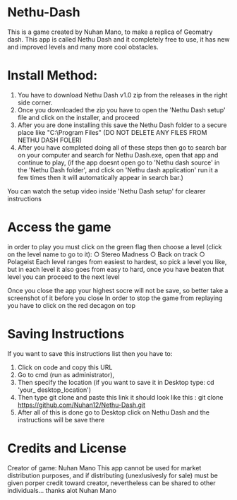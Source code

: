 # Nethu-Dash
This is a game created by Nuhan Mano, to make a replica of Geomatry dash. This app  is called Nethu Dash and it completely free to use, it has new and improved levels and many more cool obstacles.

# Install Method:
1. You have to download Nethu Dash v1.0 zip from the releases in the right side corner.
2. Once you downloaded the zip you have to open the 'Nethu Dash setup' file and click on the installer, and proceed
3. After you are done installing this save the Nethu Dash folder to a secure place like "C:\Program Files" (DO NOT DELETE ANY FILES FROM NETHU DASH FOLER)
4. After you have completed doing all of these steps then go to search bar on your computer and search for Nethu Dash.exe, open that app and continue to play, (if the app doesnt open go to 'Nethu dash source' in the 'Nethu Dash folder', and click on 'Nethu dash application' run it a few times then it will automatically appear in search bar.)

You can watch the setup video inside 'Nethu Dash setup' for clearer instructions

# Access the game
in order to play you must click on the green flag then choose a level (click on the level name to go to it):
                                           ○  Stereo Madness
                                            ○ Back on track
                                             ○ Polageist
Each level ranges from easiest to hardest, so pick a level you like, but in each level it also goes from easy to hard, once you have beaten that level you can proceed to the next level 

Once you close the app your highest socre will not be save, so better take a screenshot of it before you close
In order to stop the game from replaying you have to click on the red decagon on top

# Saving Instructions
If you want to save this instructions list then you have to:
01. Click on code and copy this URL 
02. Go to cmd (run as administrator), 
03. Then specify the location (if you want to save it in Desktop type: cd 'your_ desktop_location') 
04. Then type git clone and paste this link it should look like this : git clone https://github.com/Nuhan12/Nethu-Dash.git 
05. After all of this is done go to Desktop click on Nethu Dash and the instructions will be save there

# Credits and License
  Creator of game: Nuhan Mano
  This app cannot be used for market distribution purposes, and if distributing (unexlusivesly for sale) must be given porper credit toward creator, nevertheless can be shared to other individuals... thanks alot Nuhan Mano
